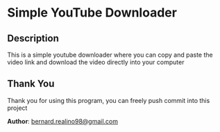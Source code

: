 # Simple YouTube Downloader
## Description
This is a simple youtube downloader where you can copy and paste the video link
and download the video directly into your computer

## Thank You
Thank you for using this program, you can freely push commit into this project

**Author**: bernard.realino98@gmail.com